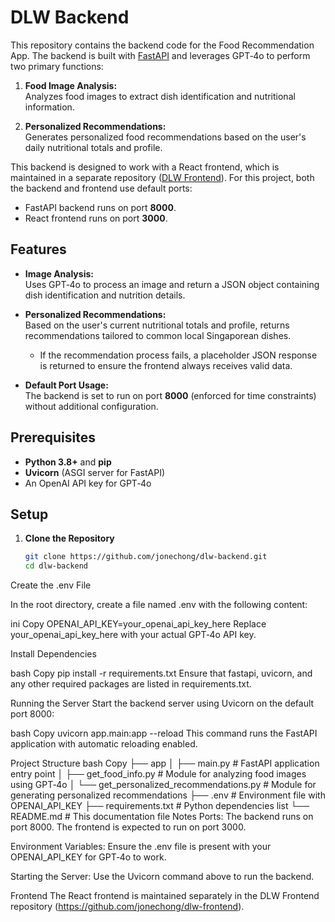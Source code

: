 # DLW Backend

This repository contains the backend code for the Food Recommendation App. The backend is built with [FastAPI](https://fastapi.tiangolo.com/) and leverages GPT‑4o to perform two primary functions:

1. **Food Image Analysis:**  
   Analyzes food images to extract dish identification and nutritional information.

2. **Personalized Recommendations:**  
   Generates personalized food recommendations based on the user's daily nutritional totals and profile.

This backend is designed to work with a React frontend, which is maintained in a separate repository ([DLW Frontend](https://github.com/jonechong/dlw-frontend)). For this project, both the backend and frontend use default ports:
- FastAPI backend runs on port **8000**.
- React frontend runs on port **3000**.

## Features

- **Image Analysis:**  
  Uses GPT‑4o to process an image and return a JSON object containing dish identification and nutrition details.
  
- **Personalized Recommendations:**  
  Based on the user's current nutritional totals and profile, returns recommendations tailored to common local Singaporean dishes.  
  - If the recommendation process fails, a placeholder JSON response is returned to ensure the frontend always receives valid data.
  
- **Default Port Usage:**  
  The backend is set to run on port **8000** (enforced for time constraints) without additional configuration.

## Prerequisites

- **Python 3.8+** and **pip**
- **Uvicorn** (ASGI server for FastAPI)
- An OpenAI API key for GPT‑4o

## Setup

1. **Clone the Repository**

   ```bash
   git clone https://github.com/jonechong/dlw-backend.git
   cd dlw-backend
Create the .env File

In the root directory, create a file named .env with the following content:

ini
Copy
OPENAI_API_KEY=your_openai_api_key_here
Replace your_openai_api_key_here with your actual GPT‑4o API key.

Install Dependencies

bash
Copy
pip install -r requirements.txt
Ensure that fastapi, uvicorn, and any other required packages are listed in requirements.txt.

Running the Server
Start the backend server using Uvicorn on the default port 8000:

bash
Copy
uvicorn app.main:app --reload
This command runs the FastAPI application with automatic reloading enabled.

Project Structure
bash
Copy
├── app
│   ├── main.py                             # FastAPI application entry point
│   ├── get_food_info.py                    # Module for analyzing food images using GPT‑4o
│   └── get_personalized_recommendations.py  # Module for generating personalized recommendations
├── .env                                    # Environment file with OPENAI_API_KEY
├── requirements.txt                        # Python dependencies list
└── README.md                               # This documentation file
Notes
Ports:
The backend runs on port 8000. The frontend is expected to run on port 3000.

Environment Variables:
Ensure the .env file is present with your OPENAI_API_KEY for GPT‑4o to work.

Starting the Server:
Use the Uvicorn command above to run the backend.

Frontend
The React frontend is maintained separately in the DLW Frontend repository (https://github.com/jonechong/dlw-frontend).
